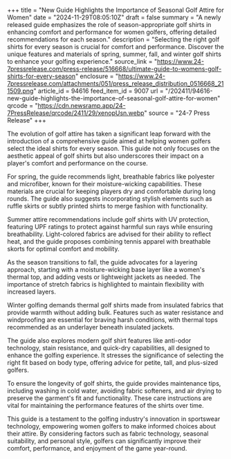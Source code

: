 +++
title = "New Guide Highlights the Importance of Seasonal Golf Attire for Women"
date = "2024-11-29T08:05:10Z"
draft = false
summary = "A newly released guide emphasizes the role of season-appropriate golf shirts in enhancing comfort and performance for women golfers, offering detailed recommendations for each season."
description = "Selecting the right golf shirts for every season is crucial for comfort and performance. Discover the unique features and materials of spring, summer, fall, and winter golf shirts to enhance your golfing experience."
source_link = "https://www.24-7pressrelease.com/press-release/516668/ultimate-guide-to-womens-golf-shirts-for-every-season"
enclosure = "https://www.24-7pressrelease.com/attachments/051/press_release_distribution_0516668_211509.png"
article_id = 94616
feed_item_id = 9007
url = "/202411/94616-new-guide-highlights-the-importance-of-seasonal-golf-attire-for-women"
qrcode = "https://cdn.newsramp.app/24-7PressRelease/qrcode/2411/29/xenopUsn.webp"
source = "24-7 Press Release"
+++

<p>The evolution of golf attire has taken a significant leap forward with the introduction of a comprehensive guide aimed at helping women golfers select the ideal shirts for every season. This guide not only focuses on the aesthetic appeal of golf shirts but also underscores their impact on a player's comfort and performance on the course.</p><p>For spring, the guide recommends light, breathable fabrics like polyester and microfiber, known for their moisture-wicking capabilities. These materials are crucial for keeping players dry and comfortable during long rounds. The guide also suggests incorporating stylish elements such as ruffle skirts or subtly printed shirts to merge fashion with functionality.</p><p>Summer attire recommendations include golf shirts with UV protection, featuring UPF ratings to protect against harmful sun rays while ensuring breathability. Light-colored fabrics are advised for their ability to reflect heat, and the guide proposes combining tennis apparel with breathable skorts for optimal comfort and mobility.</p><p>As the season transitions to fall, the guide advocates for a layering approach, starting with a moisture-wicking base layer like a women's thermal top, and adding vests or lightweight jackets as needed. The importance of stretch fabrics is highlighted to maintain flexibility with increased layers.</p><p>Winter golfing demands thermal golf shirts made from insulated fabrics that provide warmth without adding bulk. Features such as water resistance and windproofing are essential for braving harsh conditions, with thermal tops recommended as an underlayer beneath insulated jackets.</p><p>The guide also explores modern golf shirt features like anti-odor technology, stain resistance, and quick-dry capabilities, all designed to enhance the golfing experience. It stresses the significance of selecting the right fit based on body type, offering advice for petite, tall, and plus-sized golfers.</p><p>To ensure the longevity of golf shirts, the guide provides maintenance tips, including washing in cold water, avoiding fabric softeners, and air drying to preserve the garment's fit and functionality. These care instructions are vital for maintaining the performance features of the shirts over time.</p><p>This guide is a testament to the golfing industry's innovation in sportswear technology, empowering women golfers to make informed choices about their attire. By considering factors such as fabric technology, seasonal suitability, and personal style, golfers can significantly improve their comfort, performance, and enjoyment of the game year-round.</p>